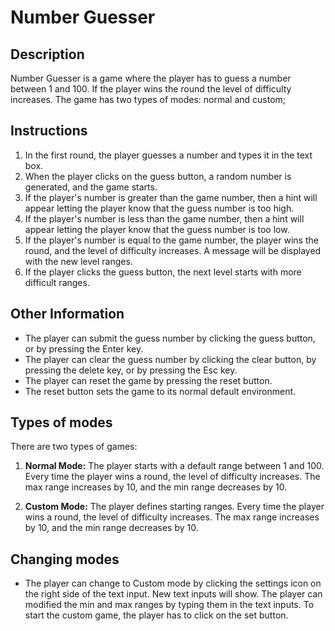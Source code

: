 # Number Guesser
## Description
Number Guesser is a game where the player has to guess a number between 1 and 100.
If the player wins the round the level of difficulty increases.
The game has two types of modes: normal and custom;

## Instructions
1. In the first round, the player guesses a number and types it in the text box.
2. When the player clicks on the guess button, a random number is generated, and the game starts.
3. If the player's number is greater than the game number, then a hint will appear letting the player know that the guess number is too high.
4. If the player's number is less than the game number, then a hint will appear letting the player know that the guess number is too low.
5. If the player's number is equal to the game number, the player wins the round, and the level of difficulty increases. A message will be displayed with the new level ranges.
6. If the player clicks the guess button, the next level starts with more difficult ranges.

## Other Information
* The player can submit the guess number by clicking the guess button, or by pressing the Enter key.
* The player can clear the guess number by clicking the clear button, by pressing the delete key, or by pressing the Esc key.
* The player can reset the game by pressing the reset button.
* The reset button sets the game to its normal default environment.

## Types of modes
There are two types of games:
1. **Normal Mode:** The player starts with a default range between 1 and 100. Every time the player wins a round, the level of difficulty increases. The max range increases by 10, and the min range decreases by 10.

2. **Custom Mode:** The player defines starting ranges. Every time the player wins a round, the level of difficulty increases. The max range increases by 10, and the min range decreases by 10.

## Changing modes
* The player can change to Custom mode by clicking the settings icon on the right side of the text input. New text inputs will show. The player can modified the min and max ranges by typing them in the text inputs. To start the custom game, the player has to click on the set button.
